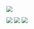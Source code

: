 <img src="https://capsule-render.vercel.app/api?type=waving&color=timeGradient&height=300&section=header&text=JAMONG%205&fontSize=90" />


<img src="https://img.shields.io/badge/C++-00599C?logo=C++&logoColor=00599C"/></a> <img src="https://img.shields.io/badge/C-000000?logo=C&logoColor=A8B9CC"/></a> <img src="https://img.shields.io/badge/Python-00B1E7?logo=Python&logoColor=3776AB"/></a>

<!--
**jennifer060697/jennifer060697** is a ✨ _special_ ✨ repository because its `README.md` (this file) appears on your GitHub profile.

Here are some ideas to get you started:

- 🔭 I’m currently working on ...
- 🌱 I’m currently learning ...
- 👯 I’m looking to collaborate on ...
- 🤔 I’m looking for help with ...
- 💬 Ask me about ...
- 📫 How to reach me: ...
- 😄 Pronouns: ...
- ⚡ Fun fact: ...
-->
